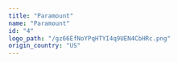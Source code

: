 ```yaml
---
title: "Paramount"
name: "Paramount"
id: "4"
logo_path: "/gz66EfNoYPqHTYI4q9UEN4CbHRc.png"
origin_country: "US"
---
```

